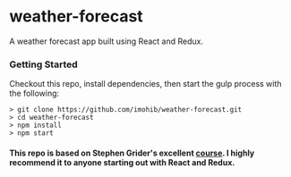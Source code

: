 # weather-forecast

A weather forecast app built using React and Redux.

### Getting Started

Checkout this repo, install dependencies, then start the gulp process with the following:

```
> git clone https://github.com/imohib/weather-forecast.git
> cd weather-forecast
> npm install
> npm start
```

#### This repo is based on Stephen Grider's excellent [course](https://www.udemy.com/react-redux/). I highly recommend it to anyone starting out with React and Redux.
